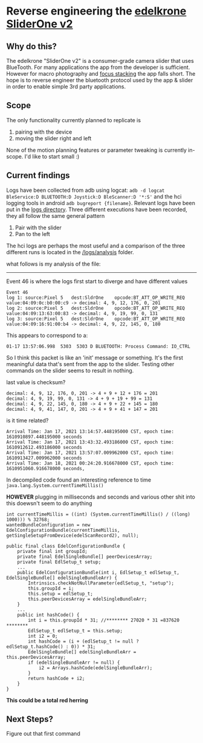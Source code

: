 # Reverse engineering the [edelkrone SliderOne v2](https://edelkrone.com/products/sliderone-v2)

## Why do this?
The edelkrone "SliderOne v2" is a consumer-grade camera slider that uses BlueTooth. For many applications the 
app from the developer is sufficient. However for macro photography and [focus stacking](https://en.wikipedia.org/wiki/Focus_stacking)
the app falls short. The hope is to reverse engineer the bluetooth protocol used by the app & slider in order to 
enable simple 3rd party applications.
## Scope
The only functionality currently planned to replicate is
1. pairing with the device
2. moving the slider right and left

None of the motion planning features or parameter tweaking is currently in-scope. I'd like to start small :)
## Current findings
Logs have been collected from adb using logcat: `adb -d logcat BleService:D BLUETOOTH:D Joystick:D BleScanner:D '*:S'`
and the hci logging tools in android `adb bugreport {filename}`. Relevant logs have been put in the
[logs directory](./logs). Three different executions have been recorded, they all follow the same general pattern

1. Pair with the slider
2. Pan to the left

The hci logs are perhaps the most useful and a comparison of the three different runs is located in the 
[/logs/analysis](./logs/analysis) folder.

what follows is my analysis of the file:
***
Event 46 is where the logs first start to diverge and have different values
```
Event 46
log 1: source:Pixel 5	dest:SldrOne	opcode:BT_ATT_OP_WRITE_REQ	value:04:09:0c:b0:00:c9 -> decimal: 4, 9, 12, 176, 0, 201
log 2: source:Pixel 5	dest:SldrOne	opcode:BT_ATT_OP_WRITE_REQ	value:04:09:13:63:00:83 -> decimal: 4, 9, 19, 99, 0, 131
log 3: source:Pixel 5	dest:SldrOne	opcode:BT_ATT_OP_WRITE_REQ	value:04:09:16:91:00:b4 -> decimal: 4, 9, 22, 145, 0, 180
```
This appears to correspond to a:
```
01-17 13:57:06.998  5303  5303 D BLUETOOTH: Process Command: IO_CTRL
```
So I think this packet is like an 'init' message or something. It's the first meaningful data that's sent from the app
to the slider. Testing other commands on the slider seems to result in nothing.

last value is checksum?
```
decimal: 4, 9, 12, 176, 0, 201 -> 4 + 9 + 12 + 176 = 201
decimal: 4, 9, 19, 99, 0, 131 -> 4 + 9 + 19 + 99 = 131
decimal: 4, 9, 22, 145, 0, 180 -> 4 + 9 + 22 + 145 = 180
decimal: 4, 9, 41, 147, 0, 201 -> 4 + 9 + 41 + 147 = 201
```
is it time related?
```
Arrival Time: Jan 17, 2021 13:14:57.448195000 CST, epoch time: 1610910897.448195000 seconds 
Arrival Time: Jan 17, 2021 13:43:32.493186000 CST, epoch time: 1610912612.493186000 seconds
Arrival Time: Jan 17, 2021 13:57:07.009962000 CST, epoch time: 1610913427.009962000 seconds
Arrival Time: Jan 18, 2021 00:24:20.916678000 CST, epoch time: 1610951060.916678000 seconds, 
```
In decompiled code found an interesting reference to time `java.lang.System.currentTimeMillis()`

**HOWEVER** plugging in milliseconds and seconds and various other shit into this doewsn't seem to do anything
```
int currentTimeMillis = ((int) (System.currentTimeMillis() / ((long) 1000))) % 32768;
wantedBundleConfiguration = new EdelConfigurationBundle(currentTimeMillis, getSingleSetupFromDevice(edelScanRecord2), null);

public final class EdelConfigurationBundle {
    private final int groupId; 
    private final EdelSingleBundle[] peerDevicesArray;
    private final EdlSetup_t setup;
    ...
    public EdelConfigurationBundle(int i, EdlSetup_t edlSetup_t, EdelSingleBundle[] edelSingleBundleArr) {
        Intrinsics.checkNotNullParameter(edlSetup_t, "setup");
        this.groupId = i;
        this.setup = edlSetup_t;
        this.peerDevicesArray = edelSingleBundleArr;
    }
    ...
    public int hashCode() {
        int i = this.groupId * 31; //******** 27020 * 31 =837620 ********
        EdlSetup_t edlSetup_t = this.setup;
        int i2 = 0;
        int hashCode = (i + (edlSetup_t != null ? edlSetup_t.hashCode() : 0)) * 31;
        EdelSingleBundle[] edelSingleBundleArr = this.peerDevicesArray;
        if (edelSingleBundleArr != null) {
            i2 = Arrays.hashCode(edelSingleBundleArr);
        }
        return hashCode + i2;
    }
}
```
**This could be a total red herring**

## Next Steps?
Figure out that first command
